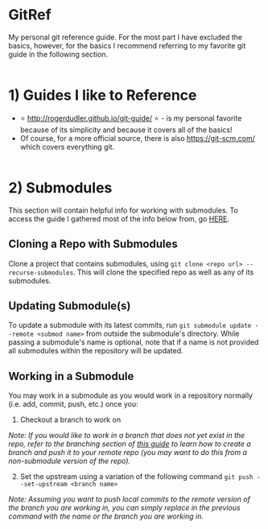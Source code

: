 # GitRef
My personal git reference guide. For the most part I have excluded the basics, however, for the basics I recommend referring to my favorite git guide in the following section.
<br><br>

# 1) Guides I like to Reference
- :star: http://rogerdudler.github.io/git-guide/ :star: - is my personal favorite because of its simplicity and because it covers all of the basics!
- Of course, for a more official source, there is also https://git-scm.com/ which covers everything git.
<br><br>

# 2) Submodules
This section will contain helpful info for working with submodules. To access the guide I gathered most of the info below from, go [HERE](https://git-scm.com/book/en/v2/Git-Tools-Submodules).

## Cloning a Repo with Submodules
Clone a project that contains submodules, using `git clone <repo url> --recurse-submodules`. This will clone the specified repo as well as any of its submodules.

## Updating Submodule(s)
To update a submodule with its latest commits, run `git submodule update --remote <submod name>` from outside the submodule's directory. While passing a submodule's name is optional, note that if a name is not provided all submodules within the repository will be updated.

## Working in a Submodule
You may work in a submodule as you would work in a repository normally (i.e. add, commit, push, etc.) once you:

1) Checkout a branch to work on

*Note: If you would like to work in a branch that does not yet exist in the repo, refer to the *branching* section of [this guide](http://rogerdudler.github.io/git-guide/) to learn how to create a branch and push it to your remote repo (you may want to do this from a non-submodule version of the repo).*

2) Set the upstream using a variation of the following command `git push --set-upstream <branch name>`

*Note: Assuming you want to push local commits to the remote version of the branch you are working in, you can simply replace* *<branch name>* *in the previous command with the name or the branch you are working in.*
